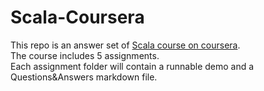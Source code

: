# Scala-Coursera
This repo is an answer set of [Scala course on coursera](https://www.coursera.org/learn/progfun1).  
The course includes 5 assignments.  
Each assignment folder will contain a runnable demo and a Questions&Answers markdown file. 
